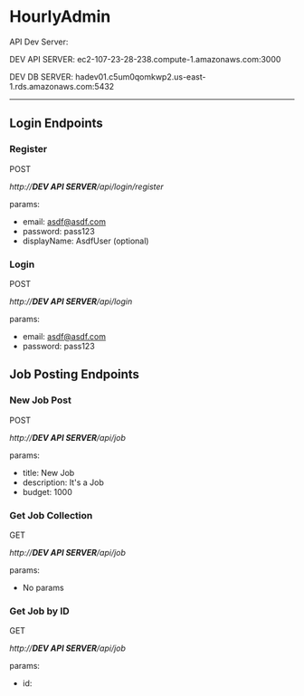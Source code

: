 # HourlyAdmin

API Dev Server:

DEV API SERVER: ec2-107-23-28-238.compute-1.amazonaws.com:3000

DEV DB SERVER: hadev01.c5um0qomkwp2.us-east-1.rds.amazonaws.com:5432

---

## Login Endpoints

### Register

POST

_http://**DEV API SERVER**/api/login/register_

params:
* email: asdf@asdf.com
* password: pass123
* displayName: AsdfUser (optional)

### Login

POST

_http://**DEV API SERVER**/api/login_

params:
* email: asdf@asdf.com
* password: pass123

## Job Posting Endpoints

### New Job Post

POST

_http://**DEV API SERVER**/api/job_

params:
* title: New Job
* description: It's a Job
* budget: 1000

###  Get Job Collection

GET

_http://**DEV API SERVER**/api/job_

params:
* No params

### Get Job by ID

GET

_http://**DEV API SERVER**/api/job_

params:
* id: <integer id>
